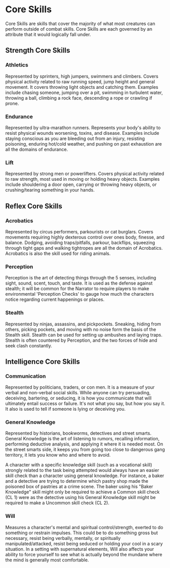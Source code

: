 # Core Skills

Core Skills are skills that cover the majority of what most creatures can perform outside of combat skills. Core Skills are each governed by an attribute that it would logically fall under.

## Strength Core Skills

### Athletics

Represented by sprinters, high jumpers, swimmers and climbers. Covers physical activity related to raw running speed, jump height and general movement. It covers throwing light objects and catching them. Examples include chasing someone, jumping over a pit, swimming in turbulent water, throwing a ball, climbing a rock face, descending a rope or crawling if prone.

### Endurance

Represented by ultra-marathon runners. Represents your body's ability to resist physical wounds worsening, toxins, and disease. Examples include staying conscious as you are bleeding out from an injury, resisting poisoning, enduring hot/cold weather, and pushing on past exhaustion are all the domains of endurance.

### Lift

Represented by strong men or powerlifters. Covers physical activity related to raw strength, most used in moving or holding heavy objects. Examples include shouldering a door open, carrying or throwing heavy objects, or crushing/tearing something in your hands.

## Reflex Core Skills

### Acrobatics

Represented by circus performers, parkourists or cat burglars. Covers movements requiring highly dexterous control over ones body, finesse, and balance. Dodging, avoiding traps/pitfalls, parkour, backflips, squeezing through tight gaps and walking tightropes are all the domain of Acrobatics. Acrobatics is also the skill used for riding animals.

### Perception

Perception is the art of detecting things through the 5 senses, including sight, sound, scent, touch, and taste. It is used as the defense against stealth; it will be common for the Narrator to require players to make environmental 'Perception Checks' to gauge how much the characters notice regarding current happenings or places.

### Stealth

Represented by ninjas, assassins, and pickpockets. Sneaking, hiding from others, picking pockets, and moving with no noise form the basis of the Stealth skill. Stealth can be used for setting up ambushes and laying traps. Stealth is often countered by Perception, and the two forces of hide and seek clash constantly.

## Intelligence Core Skills

### Communication

Represented by politicians, traders, or con men. It is a measure of your verbal and non-verbal social skills. While anyone can try persuading, deceiving, bartering, or seducing, it is how you communicate that will ultimately entail success or failure. It's not what you say, but how you say it. It also is used to tell if someone is lying or deceiving you.

### General Knowledge

Represented by historians, bookworms, detectives and street smarts. General Knowledge is the art of listening to rumors, recalling information, performing deductive analysis, and applying it where it is needed most. On the street smarts side, it keeps you from going too close to dangerous gang territory, it lets you know who and where to avoid.

A character with a specific knowledge skill (such as a vocational skill) strongly related to the task being attempted would always have an easier skill check than a character using general knowledge. For instance, a baker and a detective are trying to determine which pastry shop made the poisoned box of pastries at a crime scene. The baker using his "Baker Knowledge" skill might only be required to achieve a Common skill check (CL 1) were as the detective using his General Knowledge skill might be required to make a Uncommon skill check (CL 2).

### Will

Measures a character's mental and spiritual control/strength, exerted to do something or restrain impulses. This could be to do something gross but necessary, resist being verbally, mentally, or spiritually manipulated/attacked, resist being seduced or holding your cool in a scary situation. In a setting with supernatural elements, Will also affects your ability to force yourself to see what is actually beyond the mundane where the mind is generally most comfortable.
